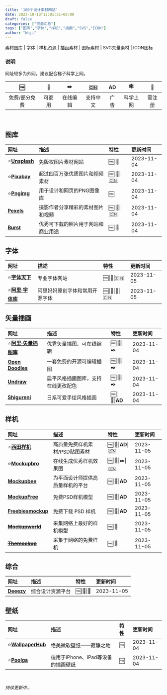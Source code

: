 ```yaml
---
title: '100个设计素材网站'
date: 2023-10-13T12:01:51+08:00
draft: false
categories: ["资源汇总"]
tags: ["图库","字体","样机","插画","SVG","ICON"]
author: "Wuji"
---
```


素材图库 | 字体 | 样机资源 | 插画素材 | 图标素材 | SVG矢量素材 | ICON图标  


<!--more-->

### 说明

网址较多为外网，建议配合梯子科学上网。

| 🆓 | 💼 | ✒️ | 🇨🇳 | **AD** | 🕸️ | 📧 |
| :---: | :---: | :---: | :---: | :---: | :---: | :---: |
| 免费/部分免费 | 可商用 | 在线编辑 | 支持中文 | 广告 | 科学上网 | 需注册 |

<br>

## 图库

| 网址 | 描述 | 特性 | 更新时间 |
| :--- | :--- | :--- | :--- |
| ⭐[__Unsplash__](https://unsplash.com/) | 免版权图片素材网站 | 🆓\|💼 | <time>2023-11-04</time> |
| ⭐[__Pixabay__](https://pixabay.com/) | 超过四百万张优质图片和视频素材 | 🆓\|💼\|[🇨🇳](https://pixabay.com/zh/) | <time>2023-11-04</time> |
| ⭐[__Pngimg__](https://pngimg.com/) | 用于设计和网页的PNG图像库 | 🆓 | <time>2023-11-04</time> |
| [__Pexels__](https://www.pexels.com/) | 摄影作者分享精彩的素材图片和视频 | 🆓\|💼\|[🇨🇳](https://www.pexels.com/zh-cn/) | <time>2023-11-04</time> |
| [__Burst__](https://www.shopify.com/stock-photos) | 优秀可下载的照片用于网站和商业用途 | 🆓\|💼 | <time>2023-11-04</time> |


## 字体
| 网址 | 描述 | 特性 | 更新时间 |
| :--- | :--- | :--- | :--- |
| ⭐[__字体天下__](https://www.fonts.net.cn/) | 专业字体网站 | 🆓\|💼\|🇨🇳 | <time>2023-11-05</time> |
| ⭐[__阿里·字体库__](https://www.iconfont.cn/fonts/index?spm=a313x.fonts_index.i1.2.18ed3a81ohefVG&type=3) | 阿里妈妈原创字体和常用开源字体 | 🆓\|💼\|📧\|🇨🇳 | <time>2023-11-05</time> |


## 矢量插画

| 网址 | 描述 | 特性 | 更新时间 |
| :--- | :--- | :--- | :--- |
| ⭐[__阿里·矢量插图库__](https://www.iconfont.cn/illustrations/index?spm=a313x.illustrations_index.i1.1.16b03a81uAnTNS) | 优秀矢量插图、可在线编辑 | 🆓\|💼\|✒️ | <time>2023-11-04</time> |
| [__Open Doodles__](https://www.opendoodles.com/) | 一套免费的开源可编辑插图 | 🆓\|💼\|✒️ | <time>2023-11-04</time> |
| [__Undraw__](https://undraw.co/illustrations) | 扁平风格插画图库，支持在线更改配色 | 🆓\|💼\|✒️ | <time>2023-11-04</time> |
| [__Shigureni__](https://www.shigureni.com/) | 日系可爱手绘风格插画 | 🆓\|💼\|**AD** | <time>2023-11-04</time> |


## 样机

| 网址 | 描述 | 特性 | 更新时间 |
| :--- | :--- | :--- | :--- |
| ⭐[__西田样机__](https://mockup.sitapix.com/) | 高质量免费样机素材/PSD贴图素材 | 🆓\|💼\|**AD**\|[🇨🇳](https://mockup.sitapix.com/) | <time>2023-11-05</time> |
| ⭐[__Mockupbro__](https://mockupbro.com/) | 在线生成优秀样机效果图 | 🆓\|💼\|✒️\|[🇨🇳](https://mockupbro.com/cn/) | <time>2023-11-05</time> |
| [__Mockupbee__](https://mockupbee.com/) | 为平面设计师提供高质量样机的平台 | 🆓\|💼\|**AD** | <time>2023-11-05</time> |
| [__MockupFree__](https://mockupfree.co/) | 免费PSD样机模型 | 🆓\|💼\|**AD** | <time>2023-11-05</time> |
| [__Freebiesmockup__](https://freebiesmockup.com/) | 免费下载 PSD 样机 | 🆓\|💼\|**AD** | <time>2023-11-05</time> |
| ~~[__Mockupworld__](https://mockupworld.co/)~~ | 采集网络上最好的样机模型 | 🆓\|💼 | <time>2023-11-05</time> |
| ~~[__Themockup__](https://themockup.club/)~~ | 采集于网络的免费样机 | 🆓\|💼 | <time>2023-11-05</time> |


## 综合

| 网址 | 描述 | 特性 | 更新时间 |
| :--- | :--- | :--- | :--- |
| [__Deeezy__](https://deeezy.com/) | 综合设计资源平台 | 🆓\|💼\|📧 | <time>2023-11-05</time> |


## 壁纸

| 网址 | 描述 | 特性 | 更新时间 |
| :--- | :--- | :--- | :--- |
| ⭐[__WallpaperHub__](https://www.wallpaperhub.app/) | 绝美微软壁纸——寂静之地 | 🆓 | <time>2023-11-04</time> |
| ⭐[__Poolga__](http://poolga.com/) | 适用于iPhone、iPad等设备的插画壁纸 | 🆓 | <time>2023-11-04</time> |


<br>

*持续更新中...*

<script>
	document.onreadystatechange = function () {
	  if (document.readyState === "complete") {
	  	// open url in new window
	  	$('table a').attr('target', '_blank');
	  }
	};
	
</script>
